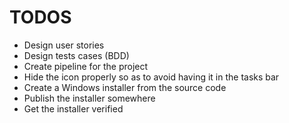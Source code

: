 # TODOS
* Design user stories
* Design tests cases (BDD)
* Create pipeline for the project
* Hide the icon properly so as to avoid having it in the tasks bar
* Create a Windows installer from the source code
* Publish the installer somewhere
* Get the installer verified
